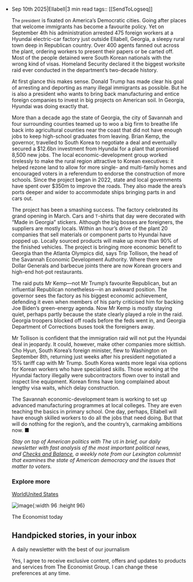 - Sep 10th 2025|Ellabell|3 min read
  tags:: [[SendToLogseq]]
  
  T<small>he president</small> is fixated on America’s Democratic cities. Going after places that welcome immigrants has become a favourite policy. Yet on September 4th his administration arrested 475 foreign workers at a Hyundai electric-car factory just outside Ellabell, Georgia, a sleepy rural town deep in Republican country. Over 400 agents fanned out across the plant, ordering workers to present their papers or be carted off. Most of the people detained were South Korean nationals with the wrong kind of visas. Homeland Security declared it the biggest worksite raid ever conducted in the department’s two-decade history. 
  
  At first glance this makes sense. Donald Trump has made clear his goal of arresting and deporting as many illegal immigrants as possible. But he is also a president who wants to bring back manufacturing and entice foreign companies to invest in big projects on American soil. In Georgia, Hyundai was doing exactly that.
  
  More than a decade ago the state of Georgia, the city of Savannah and four surrounding counties teamed up to woo a big firm to breathe life back into agricultural counties near the coast that did not have enough jobs to keep high-school graduates from leaving. Brian Kemp, the governor, travelled to South Korea to negotiate a deal and eventually secured a $12.6bn investment from Hyundai for a plant that promised 8,500 new jobs. The local economic-development group worked tirelessly to make the rural region attractive to Korean executives: it helped rezone land to allow for more single- and multi-family homes and encouraged voters in a referendum to endorse the construction of more schools. Since the project began in 2022, state and local governments have spent over $350m to improve the roads. They also made the area’s ports deeper and wider to accommodate ships bringing parts in and cars out.
  
  The project has been a smashing success. The factory celebrated its grand opening in March. Cars and <small>T</small>-shirts that day were decorated with “Made in Georgia” stickers. Although the big bosses are foreigners, the suppliers are mostly locals. Within an hour’s drive of the plant 20 companies that sell materials or component parts to Hyundai have popped up. Locally sourced products will make up more than 90% of the finished vehicles. The project is bringing more economic benefit to Georgia than the Atlanta Olympics did, says Trip Tollison, the head of the Savannah Economic Development Authority. Where there were Dollar Generals and barbecue joints there are now Korean grocers and high-end hot-pot restaurants.
  
  The raid puts Mr Kemp—not Mr Trump’s favourite Republican, but an influential Republican nonetheless—in an awkward position. The governor sees the factory as his biggest economic achievement, defending it even when members of his party criticised him for backing Joe Biden’s green-energy agenda. Now Mr Kemp is mostly staying quiet, perhaps partly because the state clearly played a role in the raid. Georgia troopers blocked off roads before the feds went in, and Georgia Department of Corrections buses took the foreigners away.
  
  Mr Tollison is confident that the immigration raid will not put the Hyundai deal in jeopardy. It could, however, make other companies more skittish. Cho Hyun, South Korea’s foreign minister, flew to Washington on September 8th, returning just weeks after his president negotiated a 15% tariff cap with Mr Trump. South Korea wants more legal visa options for Korean workers who have specialised skills. Those working at the Hyundai factory illegally were subcontractors flown over to install and inspect line equipment. Korean firms have long complained about lengthy visa waits, which delay construction.
  
  The Savannah economic-development team is working to set up advanced manufacturing programmes at local colleges. They are even teaching the basics in primary school. One day, perhaps, Ellabell will have enough skilled workers to do all the jobs that need doing. But that will do nothing for the region’s, and the country’s, carmaking ambitions now. ■
  
  *Stay on top of American politics with The <small>US </small> in brief, our daily newsletter with fast analysis of the most important political news, and [Checks and Balance](https://www.economist.com/newsletters/checks-and-balance), a weekly note from our Lexington columnist that examines the state of American democracy and the issues that matter to voters.*
  
  ### Explore more
  
  [World](https://www.economist.com/topics/world)[United States](https://www.economist.com/topics/united-states)
  
  ![image](https://marber-cdn.economist.com/foundations/latest/images/newsletters/ident-circle-the-economist-today.svg){:width 96 :height 96}
  
  The Economist today
  
  ## Handpicked stories, in your inbox
  
  A daily newsletter with the best of our journalism
  
  Yes, I agree to receive exclusive content, offers and updates to products and services from The Economist Group. I can change these preferences at any time.